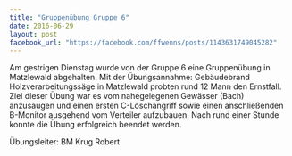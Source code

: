 ```yaml
---
title: "Gruppenübung Gruppe 6"
date: 2016-06-29
layout: post
facebook_url: "https://facebook.com/ffwenns/posts/1143631749045282"
---
```


Am gestrigen Dienstag wurde von der Gruppe 6 eine Gruppenübung in Matzlewald abgehalten. Mit der Übungsannahme: Gebäudebrand Holzverarbeitungssäge in Matzlewald probten rund 12 Mann den Ernstfall. Ziel dieser Übung war es vom nahegelegenen Gewässer (Bach) anzusaugen und einen ersten C-Löschangriff sowie einen anschließenden B-Monitor ausgehend vom Verteiler aufzubauen. Nach rund einer Stunde konnte die Übung erfolgreich beendet werden.

Übungsleiter: BM Krug Robert